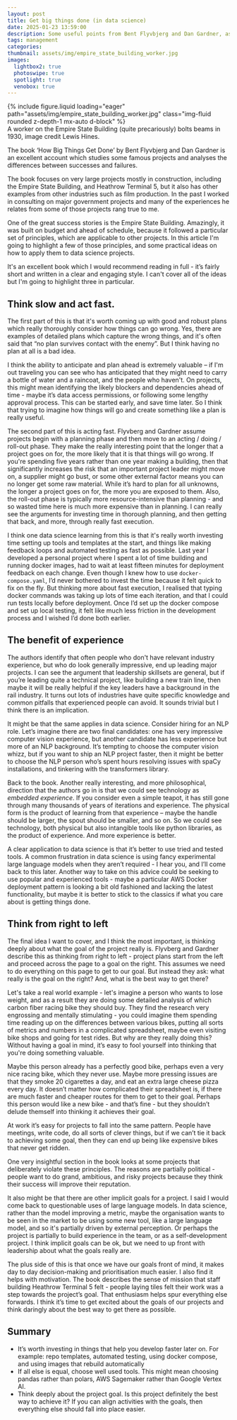```yaml
---
layout: post
title: Get big things done (in data science)
date: 2025-01-23 13:59:00
description: Some useful points from Bent Flyvbjerg and Dan Gardner, as applied to data science
tags: management
categories: 
thumbnail: assets/img/empire_state_building_worker.jpg
images:
  lightbox2: true
  photoswipe: true
  spotlight: true
  venobox: true
---
```


<div class="row justify-content-center mt-3">
    <div class="col-sm-auto">
        {% include figure.liquid loading="eager" path="assets/img/empire_state_building_worker.jpg" class="img-fluid rounded z-depth-1 mx-auto d-block" %}
    </div>
</div>
<div class="caption text-center">
    A worker on the Empire State Building (quite precariously) bolts beams in 1930, image credit Lewis Hines.
</div>


The book ‘How Big Things Get Done’ by Bent Flyvbjerg and Dan Gardner is an excellent account which studies some famous projects and analyses the differences between successes and failures.

The book focuses on very large projects mostly in construction, including the Empire State Building, and Heathrow Terminal 5, but it also has other examples from other industries such as film production. In the past I worked in consulting on major government projects and many of the experiences he relates from some of those projects rang true to me.  

One of the great success stories is the Empire State Building. Amazingly, it was built on budget and ahead of schedule, because it followed a particular set of principles, which are applicable to other projects. In this article I'm going to highlight a few of those principles, and some practical ideas on how to apply them to data science projects.

It's an excellent book which I would recommend reading in full - it’s fairly short and written in a clear and engaging style. I can't cover all of the ideas but I'm going to highlight three in particular. 

## Think slow and act fast. 

The first part of this is that it's worth coming up with good and robust plans which really thoroughly consider how things can go wrong. Yes, there are examples of detailed plans which capture the wrong things, and it's often said that “no plan survives contact with the enemy”.  But I think having no plan at all is a bad idea. 

I think the ability to anticipate and plan ahead is extremely valuable – if I'm out traveling you can see who has anticipated that they might need to carry a bottle of water and a raincoat, and the people who haven't. On projects, this might mean identifying the likely blockers and dependencies ahead of time - maybe it’s data access permissions, or following some lengthy approval process. This can be started early, and save time later. So I think that trying to imagine how things will go and create something like a plan is really useful. 

The second part of this is acting fast. Flyvberg and Gardner assume projects begin with a planning phase and then move to an acting / doing / roll-out phase. They make the really interesting point that the longer that a project goes on for, the more likely that it is that things will go wrong. If you're spending five years rather than one year making a building, then that significantly increases the risk that an important project leader might move on, a supplier might go bust, or some other external factor means you can no longer get some raw material. While it’s hard to plan for all unknowns, the longer a project goes on for, the more you are exposed to them. Also, the roll-out phase is typically more resource-intensive than planning - and so wasted time here is much more expensive than in planning. I can really see the arguments for investing time in thorough planning, and then getting that back, and more, through really fast execution. 

I think one data science learning from this is that it's really worth investing time setting up tools and templates at the start, and things like making feedback loops and automated testing as fast as possible. Last year I developed a personal project where I spent a lot of time building and running docker images, had to wait at least fifteen minutes for deployment feedback on each change. Even though I knew how to use `docker-compose.yaml`, I’d never bothered to invest the time because it felt quick to fix on the fly. But thinking more about fast execution, I realised that typing docker commands was taking up lots of time each iteration, and that I could run tests locally before deployment. Once I’d set up the docker compose and set up local testing, it felt like much less friction in the development process and I wished I’d done both earlier. 

## The benefit of experience

The authors identify that often people who don't have relevant industry experience, but who do look generally impressive, end up leading major projects. I can see the argument that leadership skillsets are general, but if you’re leading quite a technical project, like building a new train line, then maybe it will be really helpful if the key leaders have a background in the rail industry. It turns out lots of industries have quite specific knowledge and common pitfalls that experienced people can avoid. It sounds trivial but I think there is an implication.

It might be that the same applies in data science. Consider hiring for an NLP role. Let’s imagine there are two final candidates: one has very impressive computer vision experience, but another candidate has less experience but more of an NLP background. It’s tempting to choose the computer vision whizz, but if you want to ship an NLP project faster, then it might be better to choose the NLP person who’s spent hours resolving issues with spaCy installations, and tinkering with the transformers library. 

Back to the book. Another really interesting, and more philosophical, direction that the authors go in is that we could see technology as *embedded experience*. If you consider even a simple teapot, it has still gone through many thousands of years of iterations and experience. The physical form is the product of learning from that experience – maybe the handle should be larger, the spout should be smaller, and so on. So we could see technology, both physical but also intangible tools like python libraries, as the product of experience. And more experience is better.  

A clear application to data science is that it’s better to use tried and tested tools. A common frustration in data science is using fancy experimental large language models when they aren’t required - I hear you, and I’ll come back to this later. Another way to take on this advice could be seeking to use popular and experienced tools - maybe a particular AWS Docker deployment pattern is looking a bit old fashioned and lacking the latest functionality, but maybe it is better to stick to the classics if what you care about is getting things done. 

## Think from right to left

The final idea I want to cover, and I think the most important, is thinking deeply about what the goal of the project really is. Flyvberg and Gardner describe this as thinking from right to left - project plans start from the left and proceed across the page to a goal on the right. This assumes we need to do everything on this page to get to our goal. But instead they ask: what really is the goal on the right? And, what is the best way to get there?

Let's take a real world example - let's imagine a person who wants to lose weight, and as a result they are doing some detailed analysis of which carbon fiber racing bike they should buy. They find the research very engrossing and mentally stimulating - you could imagine them spending time reading up on the differences between various bikes, putting all sorts of metrics and numbers in a complicated spreadsheet, maybe even visiting bike shops and going for test rides. But why are they really doing this? Without having a goal in mind, it’s easy to fool yourself into thinking that you're doing something valuable. 

Maybe this person already has a perfectly good bike, perhaps even a very nice racing bike, which they never use. Maybe more pressing issues are that they smoke 20 cigarettes a day, and eat an extra large cheese pizza every day. It doesn’t matter how complicated their spreadsheet is, if there are much faster and cheaper routes for them to get to their goal. Perhaps this person would like a new bike - and that’s fine - but they shouldn’t delude themself into thinking it achieves their goal. 

At work it’s easy for projects to fall into the same pattern. People have meetings, write code, do all sorts of clever things, but if we can’t tie it back to achieving some goal, then they can end up being like expensive bikes that never get ridden. 

One very insightful section in the book looks at some projects that deliberately violate these principles. The reasons are partially political - people want to do grand, ambitious, and risky projects because they think their success will improve their reputation. 

It also might be that there are other implicit goals for a project. I said I would come back to questionable uses of large language models. In data science, rather than the model improving a metric, maybe the organisation wants to be seen in the market to be using some new tool, like a large language model, and so it's partially driven by external perception. Or perhaps the project is partially to build experience in the team, or as a self-development project. I think implicit goals can be ok, but we need to up front with leadership about what the goals really are. 

The plus side of this is that once we have our goals front of mind, it makes day to day decision-making and prioritisation much easier. I also find it helps with motivation. The book describes the sense of mission that staff building Heathrow Terminal 5 felt - people laying tiles felt their work was a step towards the project’s goal. That enthusiasm helps spur everything else forwards. I think it’s time to get excited about the goals of our projects and think daringly about the best way to get there as possible.

## Summary 

* It’s worth investing in things that help you develop faster later on. For example: repo templates, automated testing, using docker compose, and using images that rebuild automatically
* If all else is equal, choose well used tools. This might mean choosing pandas rather than polars, AWS Sagemaker rather than Google Vertex AI. 
* Think deeply about the project goal. Is this project definitely the best way to achieve it? If you can align activities with the goals, then everything else should fall into place easier. 


